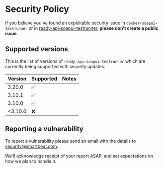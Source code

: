 # Security Policy

If you believe you've found an exploitable security issue in `docker-soapui-testrunner` or in [ready-api-soapui-testrunner](https://hub.docker.com/repository/docker/smartbear/ready-api-soapui-testrunner),
**please don't create a public issue**. 


## Supported versions

This is the list of versions of `ready-api-soapui-testrunner` which are
currently being supported with security updates.

| Version  | Supported          | Notes                  |
| -------- | ------------------ | ---------------------- |
| 3.20.0    | :white_check_mark: |                        |
| 3.10.1    | :white_check_mark: |                        |
| 3.10.0    | :white_check_mark: |                        |
| <3.10.0   | :x:                |                        |

## Reporting a vulnerability

To report a vulnerability please send an email with the details to [security@smartbear.com](mailto:security@smartbear.com).

We'll acknowledge receipt of your report ASAP, and set expectations on how we plan to handle it.

